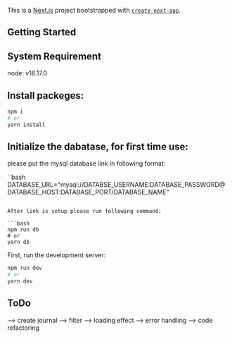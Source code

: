 This is a [Next.js](https://nextjs.org/) project bootstrapped with [`create-next-app`](https://github.com/vercel/next.js/tree/canary/packages/create-next-app).

## Getting Started

## System Requirement 
node: v16.17.0

## Install packeges: 
```bash
npm i
# or
yarn install
```

## Initialize the dabatase, for first time use: 

please put the mysql database link in following format: 

``bash
DATABASE_URL="mysql://DATABSE_USERNAME:DATABASE_PASSWORD@DATABASE_HOST:DATABASE_PORT/DATABASE_NAME"
```

After link is setup please run following command:

```bash
npm run db
# or
yarn db
```


First, run the development server:

```bash
npm run dev
# or
yarn dev
```

## ToDo
--> create journal
--> filter
--> loading effect
--> error handling 
--> code refactoring
